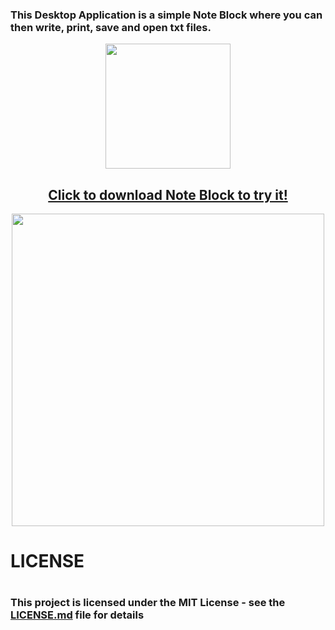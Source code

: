 <h3>
  This Desktop Application is a simple Note Block where you can then write, print, save and open txt files.
</h3>
<p align="center">
  <img src="https://user-images.githubusercontent.com/52591976/79505795-3809a680-8035-11ea-9966-0f9fe8d5afc6.png"width =200/>
</p>
<p>
  <a href="https://github.com/BlueButterflies/Note/files/4786506/noteSetup.zip" download>
    <h2 align="center">
      Click to download Note Block to try it!
    </h2>
  </a>
</p>
<p align="center">
  <img src="https://user-images.githubusercontent.com/52591976/79784606-cab28a00-8342-11ea-9733-dbd32bafc4bd.png"width =500/>
</p>
<div>
<h1> LICENSE <h1/>

<h3> This project is licensed under the MIT License - see the <a href="https://github.com/BlueButterflies/Note/blob/master/LICENSE">LICENSE.md<a/> file for details <h3/>
<div/>
